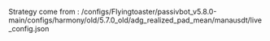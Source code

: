 Strategy come from : /configs/Flyingtoaster/passivbot_v5.8.0-main/configs/harmony/old/5.7.0_old/adg_realized_pad_mean/manausdt/live_config.json